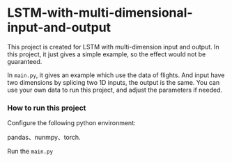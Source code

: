 # LSTM-with-multi-dimensional-input-and-output
This project is created for LSTM with multi-dimension input and output. In this project, it just gives a simple example, so the effect would not be guaranteed.

In ``main.py``, it gives an example which use the data of flights. And input have two dimensions by splicing two 1D inputs, the output is the same. You can use your own data to run this project, and adjust the parameters if needed.
### How to run this project
Configure the following python environment:

pandas、nunmpy、torch.

Run the ``main.py``
